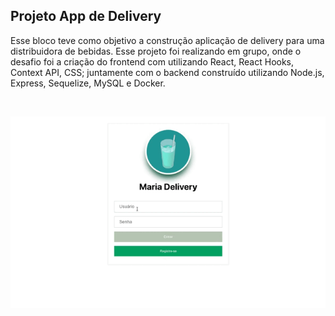 ## Projeto App de Delivery

Esse bloco teve como objetivo a construção aplicação de delivery para uma distribuidora de bebidas.
Esse projeto foi realizando em grupo, onde o desafio foi a criação do frontend com utilizando React, React Hooks, Context API, CSS; juntamente com o backend construído utilizando Node.js, Express, Sequelize, MySQL e Docker. 

<br>

<p align="center">
  <img src="https://github.com/guilherme-ac-fernandes/trybe-exercicios/blob/main/03-back-end/bloco-31-projeto-app-de-delivery/customer.gif" alt="Projeto App de Delivery"/>
</p>
